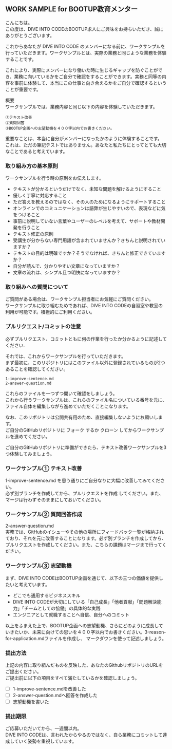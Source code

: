## WORK SAMPLE for BOOTUP教育メンター
こんにちは。  
この度は、DIVE INTO CODEのBOOTUP求人にご興味をお持ちいただき、誠にありがとうございます。

これからあなたが DIVE INTO CODE のメンバーになる前に、ワークサンプルを行っていただきます。ワークサンプルとは、実際の業務と同じような業務を体験することです。

これにより、実際にメンバーになり働いた時に生じるギャップを防ぐことができ、業務に向いているかをご自分で確認をすることができます。実務と同等の内容を事前に体験して、本当にこの仕事と向き合えるかをご自分で確認するということが重要です。  

概要  
ワークサンプルでは、業務内容と同じ以下の内容を体験していただきます。

```
①テキスト改善  
②質問回答  
③BOOTUP企画への志望動機を４００字以内でお書きください。
```

重要なことは、本当に自分がメンバーになったかのように体験することです。  
これは、ただの筆記テストではありません。あなたと私たちにとってとても大切なことであると考えています。  

### 取り組み方の基本原則
ワークサンプルを行う時の原則をお伝えします。  

- テキストが分かるというだけでなく、未知な問題を解けるようにすること
- 優しく丁寧に対応すること
- ただ答えを教えるのではなく、その人のためになるようにサポートすること
- オンラインでのコミュニケーションは語弊が生じやすいので、表現などに気をつけること
- 事前に説明していない言葉やユーザーのレベルを考えて、サポートや教材開発を行うこと
- テキスト修正の原則
- 受講生が分からない専門用語が含まれていませんか？きちんと説明されていますか？
- テキストの目的は明確ですか？そうでなければ、きちんと修正できていますか？
- 自分が読んで、分かりやすい文章になっていますか？
- 文章の流れは、シンプル且つ明快になっていますか？

### 取り組みへの質問について
ご質問がある場合は、ワークサンプル担当者にお気軽にご質問ください。  
ワークサンプルに取り組むためであれば、DIVE INTO CODEの自習室や教室の利用が可能です。積極的にご利用ください。

### プルリクエスト/コミットの注意
必ずプルリクエスト、コミットともに何の作業を行ったか分かるように記述してください.

それでは、これからワークサンプルを行っていただきます。  
まず最初に、このリポジトリにはこのファイル以外に登録されているものが2つあることを確認してください。  

```
1-improve-sentence.md  
2-answer-question.md  
```

これらのファイルを一つずつ開いて確認をしましょう。  
これから行うワークサンプルは、これらのファイル名についている番号を元に、ファイル自体を編集しながら進めていただくことになります。  

なお、このリポジトリは公開共有用のため、直接編集しないようにお願いします。  
ご自分のGitHubリポジトリに フォーク するか クローン してからワークサンプルを進めてください。  

ご自分のGitHubリポジトリに準備ができたら、テキスト改善ワークサンプルを3つ体験してみましょう。

### ワークサンプル① テキスト改善  
1-improve-sentence.md を思う通りにご自分なりに大幅に改善してみてください。  
必ず別ブランチを作成してから、プルリクエストを作成 してください。また、マージは行わずそのままにしておいてください。  

### ワークサンプル② 質問回答作成    
2-answer-question.md  
実務では、GitHubのイシューやその他の場所にフィードバック一覧が格納されており、それを元に改善することになります。必ず別ブランチを作成してから、プルリクエストを作成してください。また、こちらの課題はマージまで行ってください。  

### ワークサンプル③ 志望動機
まず、DIVE INTO CODEはBOOTUP企画を通じて、以下の三つの価値を提供したいと考えています。  
- どこでも通用するビジネススキル  
- DIVE INTO CODEが大切にしている「自己成長」「他者貢献」「問題解決能力」「チームとしての協働」の具体的な実践  
- エンジニアとして就職することへ自信、自分へのコミット  

以上をふまえた上で、BOOTUP企画への志望動機、さらにどのように成長していきたいか、未来に向けての思いを４００字以内でお書きください。3-reason-for-application.mdファイルを作成し、 マークダウンを使って記述しましょう。  

### 提出方法
上記の内容に取り組んだものを反映した、あなたのGithubリポジトリのURLをご提出ください。  
ご提出前に以下の項目をすべて満たしているかを確認しましょう。  

- [ ] 1-improve-sentence.mdを改善した  
- [ ] 2-answer-question.mdへ回答を作成した  
- [ ] 志望動機を書いた  

 ### 提出期限
 ご応募いただいてから、一週間以内。  
 DIVE INTO CODEは、言われたからやるのではなく、自ら業務にコミットして達成していく姿勢を重視しています。  
